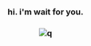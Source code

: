 ### <p align="center"> hi. i'm wait for you.
### <p align="center"> ![q](https://media1.tenor.com/m/sJ2STToKvTIAAAAd/shuake-akeshu.gif)
